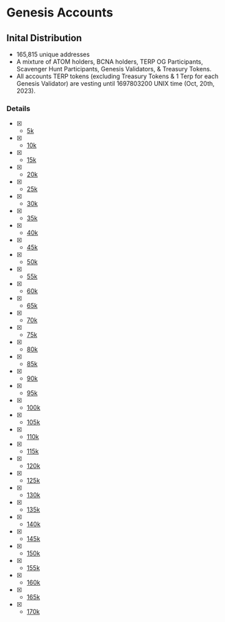 # Genesis Accounts

## Inital Distribution
- 165,815 unique addresses
- A mixture of ATOM holders, BCNA holders, TERP OG Participants, Scavenger Hunt Participants, Genesis Validators, & Treasury Tokens. 
- All accounts TERP tokens (excluding Treasury Tokens & 1 Terp for each Genesis Validator) are vesting until 1697803200 UNIX time (Oct, 20th, 2023).

### Details
- [X] - [5k](./genesis/5k.json)
- [X] - [10k](./genesis/10k.json)
- [X] - [15k](./genesis/15k.json)
- [X] - [20k](./genesis/20k.json)
- [X] - [25k](./genesis/25k.json)
- [X] - [30k](./genesis/30k.json)
- [X] - [35k](./genesis/35k.json)
- [X] - [40k](./genesis/40k.json)
- [X] - [45k](./genesis/45k.json)
- [X] - [50k](./genesis/50k.json)
- [X] - [55k](./genesis/55k.json)
- [X] - [60k](./genesis/60k.json)
- [X] - [65k](./genesis/65k.json)
- [X] - [70k](./genesis/70k.json)
- [X] - [75k](./genesis/75k.json)
- [X] - [80k](./genesis/80k.json)
- [X] - [85k](./genesis/85k.json)
- [X] - [90k](./genesis/90k.json)
- [X] - [95k](./genesis/95k.json)
- [X] - [100k](./genesis/100k.json)
- [X] - [105k](./genesis/105k.json)
- [X] - [110k](./genesis/110k.json)
- [X] - [115k](./genesis/115.json)
- [X] - [120k](./genesis/120k.json)
- [X] - [125k](./genesis/125k.json)
- [X] - [130k](./genesis/130.json)
- [X] - [135k](./genesis/135k.json)
- [X] - [140k](./genesis/140k.json)
- [X] - [145k](./genesis/145k.json)
- [X] - [150k](./genesis/150k.json)
- [X] - [155k](./genesis/155k.json)
- [X] - [160k](./genesis/160k.json)
- [X] - [165k](./genesis/165k.json)
- [X] - [170k](./genesis/170k.json)